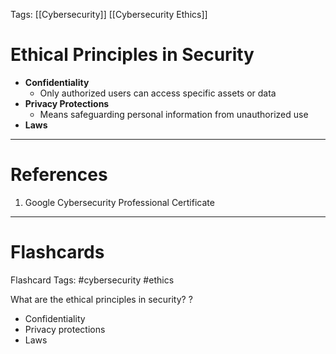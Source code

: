 Tags: [[Cybersecurity]] [[Cybersecurity Ethics]]
# Ethical Principles in Security

- **Confidentiality**
	- Only authorized users can access specific assets or data
- **Privacy Protections**
	- Means safeguarding personal information from unauthorized use
- **Laws**

---
# References

1. Google Cybersecurity Professional Certificate

---
# Flashcards

Flashcard Tags: #cybersecurity #ethics 

What are the ethical principles in security?
?
- Confidentiality
- Privacy protections
- Laws
<!--SR:!2024-05-03,1,210-->